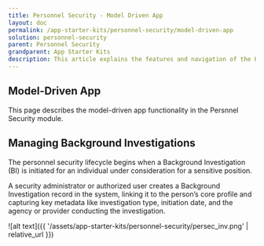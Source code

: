 ```yaml
---
title: Personnel Security - Model Driven App
layout: doc
permalink: /app-starter-kits/personnel-security/model-driven-app
solution: personnel-security
parent: Personnel Security
grandparent: App Starter Kits
description: This article explains the features and navigation of the Personnel Security model-driven app, detailing how users can manage the lifecycle of background investigations, adjudications, security clearances, CV (continuous vetting), and AI-enabled features.
---
```


## Model-Driven App

This page describes the model-driven app functionality in the Persnnel Security module.

## Managing Background Investigations

The personnel security lifecycle begins when a Background Investigation (BI) is initiated for an individual under consideration for a sensitive position. 

A security administrator or authorized user creates a Background Investigation record in the system, linking it to the person’s core profile and capturing key metadata like investigation type, initiation date, and the agency or provider conducting the investigation.

![alt text]({{ '/assets/app-starter-kits/personnel-security/persec_inv.png' | relative_url }})
